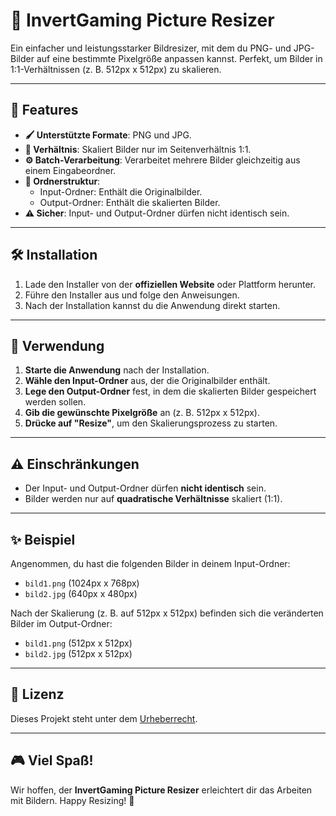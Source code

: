 # 🌟 InvertGaming Picture Resizer

Ein einfacher und leistungsstarker Bildresizer, mit dem du PNG- und JPG-Bilder auf eine bestimmte Pixelgröße anpassen kannst. Perfekt, um Bilder in 1:1-Verhältnissen (z. B. 512px x 512px) zu skalieren.

---

## 🚀 Features

- **🖌 Unterstützte Formate**: PNG und JPG.
- **📏 Verhältnis**: Skaliert Bilder nur im Seitenverhältnis 1:1.
- **⚙️ Batch-Verarbeitung**: Verarbeitet mehrere Bilder gleichzeitig aus einem Eingabeordner.
- **🔧 Ordnerstruktur**:
  - Input-Ordner: Enthält die Originalbilder.
  - Output-Ordner: Enthält die skalierten Bilder.
- **⚠ Sicher**: Input- und Output-Ordner dürfen nicht identisch sein.

---

## 🛠️ Installation

1. Lade den Installer von der **offiziellen Website** oder Plattform herunter.
2. Führe den Installer aus und folge den Anweisungen.
3. Nach der Installation kannst du die Anwendung direkt starten.

---

## 📖 Verwendung

1. **Starte die Anwendung** nach der Installation.
2. **Wähle den Input-Ordner** aus, der die Originalbilder enthält.
3. **Lege den Output-Ordner** fest, in dem die skalierten Bilder gespeichert werden sollen.
4. **Gib die gewünschte Pixelgröße** an (z. B. 512px x 512px).
5. **Drücke auf "Resize"**, um den Skalierungsprozess zu starten.

---

## ⚠️ Einschränkungen

- Der Input- und Output-Ordner dürfen **nicht identisch** sein.
- Bilder werden nur auf **quadratische Verhältnisse** skaliert (1:1).

---

## ✨ Beispiel

Angenommen, du hast die folgenden Bilder in deinem Input-Ordner:

- `bild1.png` (1024px x 768px)
- `bild2.jpg` (640px x 480px)

Nach der Skalierung (z. B. auf 512px x 512px) befinden sich die veränderten Bilder im Output-Ordner:

- `bild1.png` (512px x 512px)
- `bild2.jpg` (512px x 512px)

---

## 📜 Lizenz

Dieses Projekt steht unter dem [Urheberrecht](LICENSE).

---

## 🎮 Viel Spaß!

Wir hoffen, der **InvertGaming Picture Resizer** erleichtert dir das Arbeiten mit Bildern. Happy Resizing! 🌈

